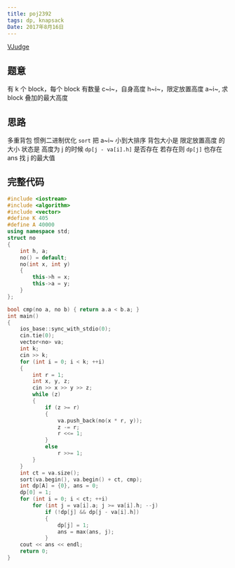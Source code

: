 ```yaml
---
title: poj2392
tags: dp, knapsack
Date: 2017年8月16日
---
```

[VJudge](https://vjudge.net/problem/POJ-2392)

## 题意
有 k 个 block，每个 block 有数量 c~i~，自身高度 h~i~，限定放置高度 a~i~, 求 block 叠加的最大高度

## 思路
多重背包
惯例二进制优化
`sort` 把 a~i~ 小到大排序
背包大小是 限定放置高度 的大小
状态是
高度为 j 的时候 `dp[j - va[i].h]` 是否存在
若存在则 `dp[j]` 也存在
ans 找 j 的最大值

## 完整代码
```c++ {.line-numbers}
#include <iostream>
#include <algorithm>
#include <vector>
#define K 405
#define A 40000
using namespace std;
struct no
{
    int h, a;
    no() = default;
    no(int x, int y)
    {
        this->h = x;
        this->a = y;
    }
};

bool cmp(no a, no b) { return a.a < b.a; }
int main()
{
    ios_base::sync_with_stdio(0);
    cin.tie(0);
    vector<no> va;
    int k;
    cin >> k;
    for (int i = 0; i < k; ++i)
    {
        int r = 1;
        int x, y, z;
        cin >> x >> y >> z;
        while (z)
        {
            if (z >= r)
            {
                va.push_back(no(x * r, y));
                z -= r;
                r <<= 1;
            }
            else
                r >>= 1;
        }
    }
    int ct = va.size();
    sort(va.begin(), va.begin() + ct, cmp);
    int dp[A] = {0}, ans = 0;
    dp[0] = 1;
    for (int i = 0; i < ct; ++i)
        for (int j = va[i].a; j >= va[i].h; --j)
            if (!dp[j] && dp[j - va[i].h])
            {
                dp[j] = 1;
                ans = max(ans, j);
            }
    cout << ans << endl;
    return 0;
}
```